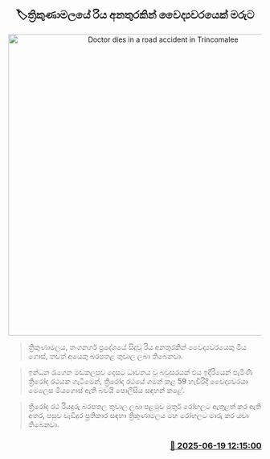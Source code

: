 <p align='center'><b><h2 align='center' title='Doctor dies in a road accident in Trincomalee'>🏷ත්‍රිකුණාමලයේ රිය අනතුරකින් වෛද්‍යවරයෙක් මරුට</h2></b></p>
<p align='center'><img src='https://helakuru.sgp1.cdn.digitaloceanspaces.com/esana/images/lib/accident-new.jpg' width='600' alt='Doctor dies in a road accident in Trincomalee'></p>

> ත්‍රිකුණාමලය, තංගනගර් ප්‍රදේශයේ සිදුවූ රිය අනතුරකින් වෛද්‍යවරයෙකු මිය ගොස්, තවත් අයෙකු බරපතළ තුවාල ලබා තිබෙනවා.

> ඉන්ධන රැගෙන මඩකලපුව දෙසට ධාවනය වූ බවුසරයක් එය ඉදිරියෙන් පැමිණි ත්‍රිරෝද රථයක ගැටීමෙන්, ත්‍රිරෝද රථයේ ගමන් කළ 59 හැවිරිදි වෛද්‍යවරයා මෙලෙස මියගොස් ඇති බවයි පොලීසිය සඳහන් කළේ.

> ත්‍රිරෝද රථ රියදුරු බරපතල තුවාල ලබා පළමුව මුතූර් රෝහලට ඇතුළත් කර ඇති අතර, පසුව වැඩිදුර ප්‍රතිකාර සඳහා ත්‍රිකුණාමලය මහ රෝහලට මාරු කර යවා තිබෙනවා.



<h3 align='right'><a href='https://www.helakuru.lk/esana/p/111158/'>📅 2025-06-19 12:15:00</a></h3>
